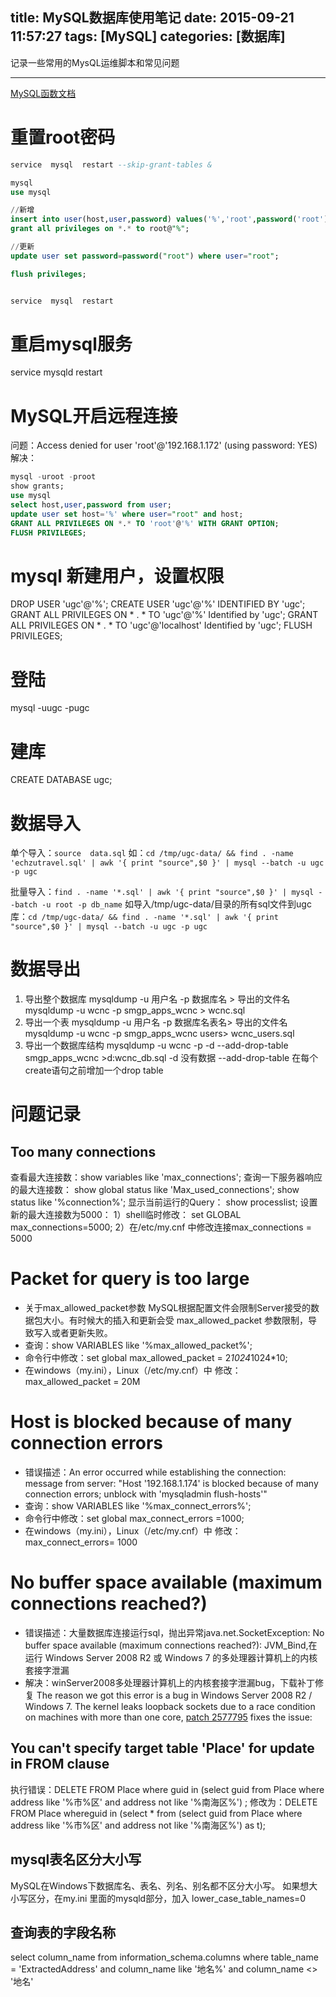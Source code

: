title: MySQL数据库使用笔记
date: 2015-09-21 11:57:27
tags: [MySQL]
categories: [数据库]
---

记录一些常用的MysQL运维脚本和常见问题

- - -
<!-- more -->
[MySQL函数文档](http://dev.mysql.com/doc/refman/5.7/en/string-functions.html)


# 重置root密码

``` sql
service  mysql  restart --skip-grant-tables &

mysql
use mysql

//新增
insert into user(host,user,password) values('%','root',password('root'));
grant all privileges on *.* to root@"%";

//更新
update user set password=password("root") where user="root";

flush privileges;


service  mysql  restart  
```

# 重启mysql服务
service mysqld restart

# MySQL开启远程连接
问题：Access denied for user 'root'@'192.168.1.172' (using password: YES)
解决：

``` sql
mysql -uroot -proot
show grants;
use mysql
select host,user,password from user;
update user set host='%' where user="root" and host;
GRANT ALL PRIVILEGES ON *.* TO 'root'@'%' WITH GRANT OPTION;
FLUSH PRIVILEGES;
```

# mysql 新建用户，设置权限   
DROP USER 'ugc'@'%';
CREATE USER 'ugc'@'%' IDENTIFIED BY 'ugc';  
GRANT ALL PRIVILEGES ON * . * TO 'ugc'@'%'  Identified by 'ugc';
GRANT ALL PRIVILEGES ON * . * TO 'ugc'@'localhost'  Identified by 'ugc';
FLUSH PRIVILEGES;

# 登陆
mysql -uugc -pugc

# 建库
CREATE DATABASE  ugc;

# 数据导入
单个导入：`source  data.sql`
如：`cd /tmp/ugc-data/ && find . -name 'echzutravel.sql' | awk '{ print "source",$0 }' | mysql --batch -u ugc -p ugc`

批量导入：`find . -name '*.sql' | awk '{ print "source",$0 }' | mysql --batch -u root -p db_name`
如导入/tmp/ugc-data/目录的所有sql文件到ugc库：`cd /tmp/ugc-data/ && find . -name '*.sql' | awk '{ print "source",$0 }' | mysql --batch -u ugc -p ugc`

# 数据导出
1. 导出整个数据库
mysqldump -u 用户名 -p 数据库名 > 导出的文件名
mysqldump -u wcnc -p smgp_apps_wcnc > wcnc.sql
2. 导出一个表
mysqldump -u 用户名 -p 数据库名表名> 导出的文件名
mysqldump -u wcnc -p smgp_apps_wcnc users> wcnc_users.sql
3. 导出一个数据库结构
mysqldump -u wcnc -p -d --add-drop-table smgp_apps_wcnc >d:wcnc_db.sql
-d 没有数据 --add-drop-table 在每个create语句之前增加一个drop table

# 问题记录

## Too many connections
查看最大连接数：show variables like 'max_connections';
查询一下服务器响应的最大连接数： show global status like 'Max_used_connections';
show status like '%connection%';
显示当前运行的Query： show processlist;
设置新的最大连接数为5000：
1）shell临时修改： set GLOBAL max_connections=5000;
2）在/etc/my.cnf 中修改连接max_connections = 5000

# Packet for query is too large
* 关于max_allowed_packet参数
MySQL根据配置文件会限制Server接受的数据包大小。有时候大的插入和更新会受 max_allowed_packet 参数限制，导致写入或者更新失败。
* 查询：show VARIABLES like '%max_allowed_packet%';
* 命令行中修改：set global max_allowed_packet = 2*1024*1024*10;
* 在windows（my.ini），Linux（/etc/my.cnf）中 修改：max_allowed_packet = 20M

# Host is blocked because of many connection errors
* 错误描述：An error occurred while establishing the connection: message from server: "Host '192.168.1.174' is blocked because of many connection errors; unblock with 'mysqladmin flush-hosts'"
* 查询：show VARIABLES like '%max_connect_errors%';
* 命令行中修改：set global max_connect_errors =1000;
* 在windows（my.ini），Linux（/etc/my.cnf）中 修改：max_connect_errors= 1000

#  No buffer space available (maximum connections reached?)
* 错误描述：大量数据库连接运行sql，抛出异常java.net.SocketException: No buffer space available (maximum connections reached?): JVM_Bind,在运行 Windows Server 2008 R2 或 Windows 7 的多处理器计算机上的内核套接字泄漏
* 解决：winServer2008多处理器计算机上的内核套接字泄漏bug，下载补丁修复
The reason we got this error is a bug in Windows Server 2008 R2 / Windows 7. The kernel leaks loopback sockets due to a race condition on machines with more than one core,
[patch 2577795](http://support.microsoft.com/kb/2577795) fixes the issue:

## You can't specify target table 'Place' for update in FROM clause
执行错误：DELETE   FROM  Place where guid in (select guid  from  Place  where address like '%市%区' and address   not  like '%南海区%') ;
修改为：DELETE   FROM  Place whereguid in (select  * from (select guid  from  Place  where address like '%市%区' and address   not  like '%南海区%')  as t);

## mysql表名区分大小写
MySQL在Windows下数据库名、表名、列名、别名都不区分大小写。
如果想大小写区分，在my.ini 里面的mysqld部分，加入 lower_case_table_names=0

## 查询表的字段名称
select column_name from information_schema.columns where table_name = 'ExtractedAddress' and column_name like '地名%' and  column_name <> '地名'
